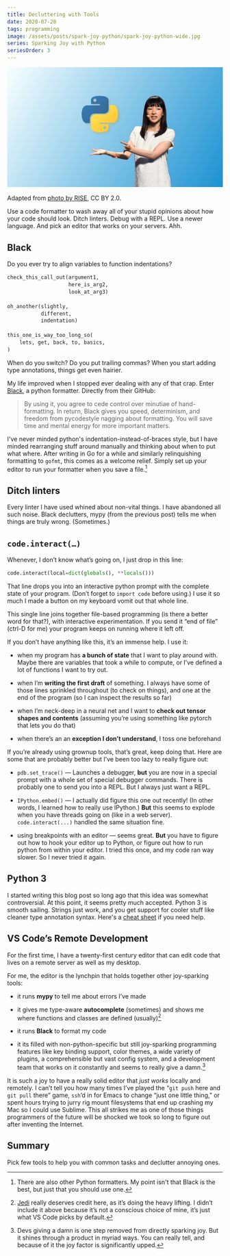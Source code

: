 ```yaml
---
title: Decluttering with Tools
date: 2020-07-20
tags: programming
image: /assets/posts/spark-joy-python/spark-joy-python-wide.jpg
series: Sparking Joy with Python
seriesOrder: 3
---
```


![Marie Kondo holding up the python logo](/assets/posts/spark-joy-python/spark-joy-python-narrow.jpg)

<p class="figcaption">
Adapted from
<a href="https://www.flickr.com/photos/riseconf/27113243380/in/album-72157668861374906/">
photo by RISE</a>,
CC BY 2.0.
</p>

Use a code formatter to wash away all of your stupid opinions about how your code should look. Ditch linters. Debug with a REPL. Use a newer language. And pick an editor that works on your servers. Ahh.

## Black
Do you ever try to align variables to function indentations?

```python
check_this_call_out(argument1,
                    here_is_arg2,
                    look_at_arg3)

oh_another(slightly,
           different,
           indentation)

this_one_is_way_too_long_so(
    lets, get, back, to, basics,
)

```

When do you switch? Do you put trailing commas? When you start adding type annotations, things get even hairier.

My life improved when I stopped ever dealing with any of that crap. Enter [Black](https://github.com/python/black), a python formatter. Directly from their GitHub:

> By using it, you agree to cede control over minutiae of hand-formatting. In return, Black gives you speed, determinism, and freedom from pycodestyle nagging about formatting. You will save time and mental energy for more important matters.

I've never minded python's indentation-instead-of-braces style, but I have minded rearranging stuff around manually and thinking about when to put what where. After writing in Go for a while and similarly relinquishing formatting to `gofmt`, this comes as a welcome relief. Simply set up your editor to run your formatter when you save a file.[^1]

## Ditch linters

Every linter I have used whined about non-vital things. I have abandoned all such noise. Black declutters, mypy (from the previous post) tells me when things are truly wrong. (Sometimes.)

## `code.interact(…)`

Whenever, I don’t know what’s going on, I just drop in this line:

```python
code.interact(local=dict(globals(), **locals()))
```

That line drops you into an interactive python prompt with the complete state of your program. (Don’t forget to `import code` before using.) I use it so much I made a button on my keyboard vomit out that whole line.

This single line joins together file-based programming (is there a better word for that?), with interactive experimentation. If you send it “end of file” (ctrl-D for me) your program keeps on running where it left off.

If you don’t have anything like this, it’s an immense help. I use it:

- when my program has **a bunch of state** that I want to play around with. Maybe there are variables that took a while to compute, or I’ve defined a lot of functions I want to try out.

- when I’m **writing the first draft** of something. I always have some of those lines sprinkled throughout (to check on things), and one at the end of the program (so I can inspect the results so far)

- when I’m neck-deep in a neural net and I want to **check out tensor shapes and contents** (assuming you’re using something like pytorch that lets you do that)

- when there’s an an **exception I don’t understand**, I toss one beforehand

If you’re already using grownup tools, that’s great, keep doing that. Here are some that are probably better but I’ve been too lazy to really figure out:

- `pdb.set_trace()` — Launches a debugger, **but** you are now in a special prompt with a whole set of special debugger commands. There is probably one to send you into a REPL. But I always just want a REPL.

- `IPython.embed()` — I actually did figure this one out recently! (In other words, I learned how to really use IPython.) **But** this seems to explode when you have threads going on (like in a web server). `code.interact(...)` handled the same situation fine.

- using breakpoints with an editor — seems great. **But** you have to figure out how to hook your editor up to Python, or figure out how to run python from within your editor. I tried this once, and my code ran way slower. So I never tried it again.

## Python 3
I started writing this blog post so long ago that this idea was somewhat controversial. At this point, it seems pretty much accepted. Python 3 is smooth sailing. Strings just work, and you get support for cooler stuff like cleaner type annotation syntax. Here's a [cheat sheet](http://ptgmedia.pearsoncmg.com/imprint_downloads/informit/promotions/python/python2python3.pdf) if you need help.

## VS Code’s Remote Development

For the first time, I have a twenty-first century editor that can edit code that lives on a remote server as well as my desktop.

For me, the editor is the lynchpin that holds together other joy-sparking tools:

- it runs **mypy** to tell me about errors I’ve made

- it gives me type-aware **autocomplete** (sometimes) and shows me where functions and classes are defined (usually)[^2]

- it runs **Black** to format my code

- it its filled with non-python-specific but still joy-sparking programming features like key binding support, color themes, a wide variety of plugins, a comprehensible but vast config system, and a development team that works on it constantly and seems to really give a damn.[^3]

It is such a joy to have a really solid editor that _just works_ locally and remotely. I can’t tell you how many times I’ve played the “`git push` here and `git pull` there” game, `ssh`’d in for Emacs to change “just one little thing,” or spent hours trying to jurry rig mount filesystems that end up crashing my Mac so I could use Sublime. This all strikes me as one of those things programmers of the future will be shocked we took so long to figure out after inventing the Internet.

## Summary
Pick few tools to help you with common tasks and declutter annoying ones.

[^1]:	There are also other Python formatters. My point isn't that Black is the best, but just that you should use one.
<!-- Sorry, I already hedged about this point in the intro, but I’m hedging more here. -->

[^2]:	[Jedi](https://github.com/davidhalter/jedi) really deserves credit here, as it’s doing the heavy lifting. I didn’t include it above because it’s not a conscious choice of mine, it’s just what VS Code picks by default.

[^3]:	Devs giving a damn is one step removed from directly sparking joy. But it shines through a product in myriad ways. You can really tell, and because of it the joy factor is significantly upped.
